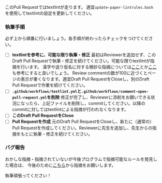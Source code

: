 このPull Requestではtextlintが走ります。
適宜`update-paper-lintrules.bash`を使用してtextlintの設定を更新してください。

### 執筆手順

必ず上から順番に行いましょう。各手順が終わったらチェックをつけてください。

- [ ] **textlintを参考に、可能な限り執筆・修正**
最初はReviewerを追加せず、このDraft Pull Requestで執筆・修正を続けてください。可能な限りtextlintが指摘を行います。
漢字や送り仮名に対する微妙な指摘については[ここ](https://www.ieice.org/jpn/shiori/pdf/furoku_d.pdf)とか[ここ](https://www.bunka.go.jp/kokugo_nihongo/sisaku/joho/joho/kakuki/14/pdf/jyouyou_kanjihyou.pdf)も参考にすると良いでしょう。
Review commentの数が100に近づくとページの表示が重くなります。適宜Draft Pull RequestをCloseし，別のDraft Pull Requestで作業を続けてください。
- [ ] **`.github/workflows/textlint.yml`と`.github/workflows/comment-open-pull-request.yml`を削除**
修正が完了し、Reviewerに添削をお願いできる状況になったら、上記ファイルを削除し，commitしてください。以降のcommitに対してはtextlintによる指摘が行われなくなります。
- [ ] **このDraft Pull RequestをClose**
- [ ] **Pull Requestを作成**
元のDraft Pull RequestをCloseし、新たに（通常の）Pull Requestを作成してください。Reviewerに先生を追加し、先生からの指摘をもとに執筆・修正を続けてください。

### バグ報告

おかしな指摘・指摘されていないが今後プログラムで指摘可能なルールを発見した場合は、
今後のために[こちら](https://github.com/dbgroup-nagoya-u/paper-lintrules/issues/new?assignees=&labels=&template=bug-report.md&title=)から指摘をお願いします。


執筆頑張ってください！
